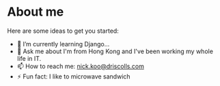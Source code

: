 # About me

Here are some ideas to get you started:

- 🌱 I’m currently learning Django...
- 💬 Ask me about I'm from Hong Kong and I've been working my whole life in IT.
- 📫 How to reach me: nick.koo@driscolls.com
- ⚡ Fun fact: I like to microwave sandwich

